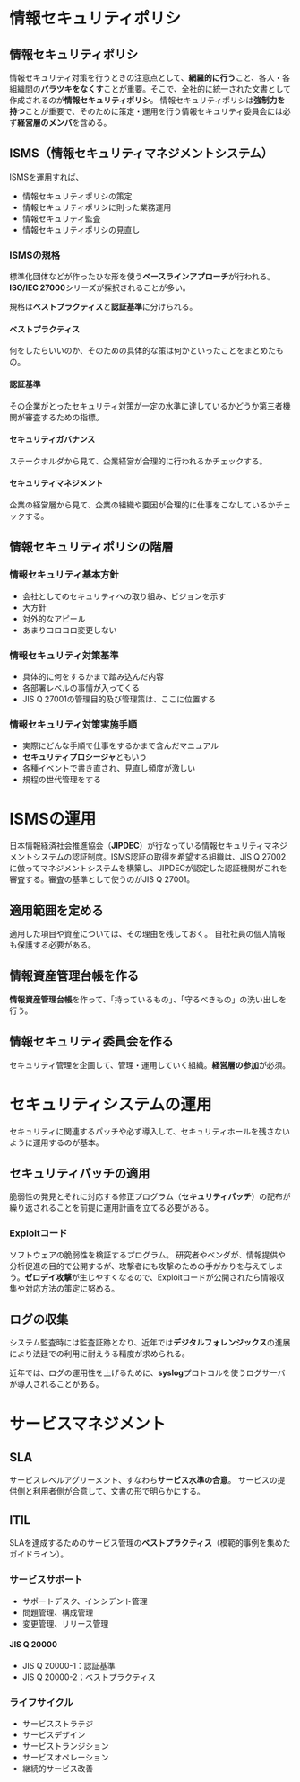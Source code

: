 # 情報セキュリティポリシ

## 情報セキュリティポリシ
情報セキュリティ対策を行うときの注意点として、**網羅的に行う**こと、各人・各組織間の**バラツキをなくす**ことが重要。そこで、全社的に統一された文書として作成されるのが**情報セキュリティポリシ**。
情報セキュリティポリシは**強制力を持つ**ことが重要で、そのために策定・運用を行う情報セキュリティ委員会には必ず**経営層のメンバ**を含める。

## ISMS（情報セキュリティマネジメントシステム）
ISMSを運用すれば、
- 情報セキュリティポリシの策定
- 情報セキュリティポリシに則った業務運用
- 情報セキュリティ監査
- 情報セキュリティポリシの見直し

### ISMSの規格
標準化団体などが作ったひな形を使う**ベースラインアプローチ**が行われる。
**ISO/IEC 27000**シリーズが採択されることが多い。

規格は**ベストプラクティス**と**認証基準**に分けられる。

#### ベストプラクティス
何をしたらいいのか、そのための具体的な策は何かといったことをまとめたもの。

#### 認証基準
その企業がとったセキュリティ対策が一定の水準に達しているかどうか第三者機関が審査するための指標。

#### セキュリティガバナンス
ステークホルダから見て、企業経営が合理的に行われるかチェックする。

#### セキュリティマネジメント
企業の経営層から見て、企業の組織や要因が合理的に仕事をこなしているかチェックする。

## 情報セキュリティポリシの階層

### 情報セキュリティ基本方針
- 会社としてのセキュリティへの取り組み、ビジョンを示す
- 大方針
- 対外的なアピール
- あまりコロコロ変更しない

### 情報セキュリティ対策基準
- 具体的に何をするかまで踏み込んだ内容
- 各部署レベルの事情が入ってくる
- JIS Q 27001の管理目的及び管理策は、ここに位置する

### 情報セキュリティ対策実施手順
- 実際にどんな手順で仕事をするかまで含んだマニュアル
- **セキュリティプロシージャ**ともいう
- 各種イベントで書き直され、見直し頻度が激しい
- 規程の世代管理をする



# ISMSの運用
日本情報経済社会推進協会（**JIPDEC**）が行なっている情報セキュリティマネジメントシステムの認証制度。ISMS認証の取得を希望する組織は、JIS Q 27002に倣ってマネジメントシステムを構築し、JIPDECが認定した認証機関がこれを審査する。審査の基準として使うのがJIS Q 27001。

## 適用範囲を定める
適用した項目や資産については、その理由を残しておく。
自社社員の個人情報も保護する必要がある。

## 情報資産管理台帳を作る
**情報資産管理台帳**を作って、「持っているもの」、「守るべきもの」の洗い出しを行う。

## 情報セキュリティ委員会を作る
セキュリティ管理を企画して、管理・運用していく組織。**経営層の参加**が必須。



# セキュリティシステムの運用
セキュリティに関連するパッチや必ず導入して、セキュリティホールを残さないように運用するのが基本。

## セキュリティパッチの適用
脆弱性の発見とそれに対応する修正プログラム（**セキュリティパッチ**）の配布が繰り返されることを前提に運用計画を立てる必要がある。

### Exploitコード
ソフトウェアの脆弱性を検証するプログラム。
研究者やベンダが、情報提供や分析促進の目的で公開するが、攻撃者にも攻撃のための手がかりを与えてしまう。**ゼロデイ攻撃**が生じやすくなるので、Exploitコードが公開されたら情報収集や対応方法の策定に努める。

## ログの収集
システム監査時には監査証跡となり、近年では**デジタルフォレンジックス**の進展により法廷での利用に耐えうる精度が求められる。

近年では、ログの運用性を上げるために、**syslog**プロトコルを使うログサーバが導入されることがある。



# サービスマネジメント

## SLA
サービスレベルアグリーメント、すなわち**サービス水準の合意**。
サービスの提供側と利用者側が合意して、文書の形で明らかにする。

## ITIL
SLAを達成するためのサービス管理の**ベストプラクティス**（模範的事例を集めたガイドライン）。

### サービスサポート
- サポートデスク、インシデント管理
- 問題管理、構成管理
- 変更管理、リリース管理

#### JIS Q 20000
- JIS Q 20000-1：認証基準
- JIS Q 20000-2；ベストプラクティス

### ライフサイクル
- サービスストラテジ
- サービスデザイン
- サービストランジション
- サービスオペレーション
- 継続的サービス改善